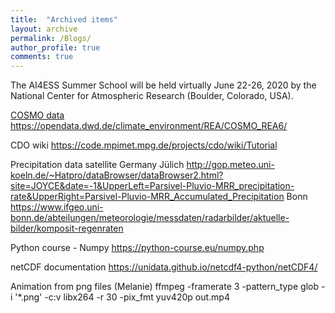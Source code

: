 ```yaml
---
title:  "Archived items"
layout: archive
permalink: /Blogs/
author_profile: true
comments: true
---
```


The AI4ESS Summer School will be held virtually June 22-26, 2020 by the National Center for Atmospheric Research (Boulder, Colorado, USA).
<a href="https://www2.cisl.ucar.edu/events/summer-school/ai4ess/2020/artificial-intelligence-earth-system-science-ai4ess-summer-school">

COSMO data 
https://opendata.dwd.de/climate_environment/REA/COSMO_REA6/

CDO wiki
https://code.mpimet.mpg.de/projects/cdo/wiki/Tutorial

Precipitation data satellite Germany
Jülich
http://gop.meteo.uni-koeln.de/~Hatpro/dataBrowser/dataBrowser2.html?site=JOYCE&date=-1&UpperLeft=Parsivel-Pluvio-MRR_precipitation-rate&UpperRight=Parsivel-Pluvio-MRR_Accumulated_Precipitation
Bonn
https://www.ifgeo.uni-bonn.de/abteilungen/meteorologie/messdaten/radarbilder/aktuelle-bilder/komposit-regenraten

Python course - Numpy
https://python-course.eu/numpy.php

netCDF documentation
https://unidata.github.io/netcdf4-python/netCDF4/

Animation from png files (Melanie)
ffmpeg -framerate 3 -pattern_type glob -i '*.png' -c:v libx264 -r 30 -pix_fmt yuv420p out.mp4